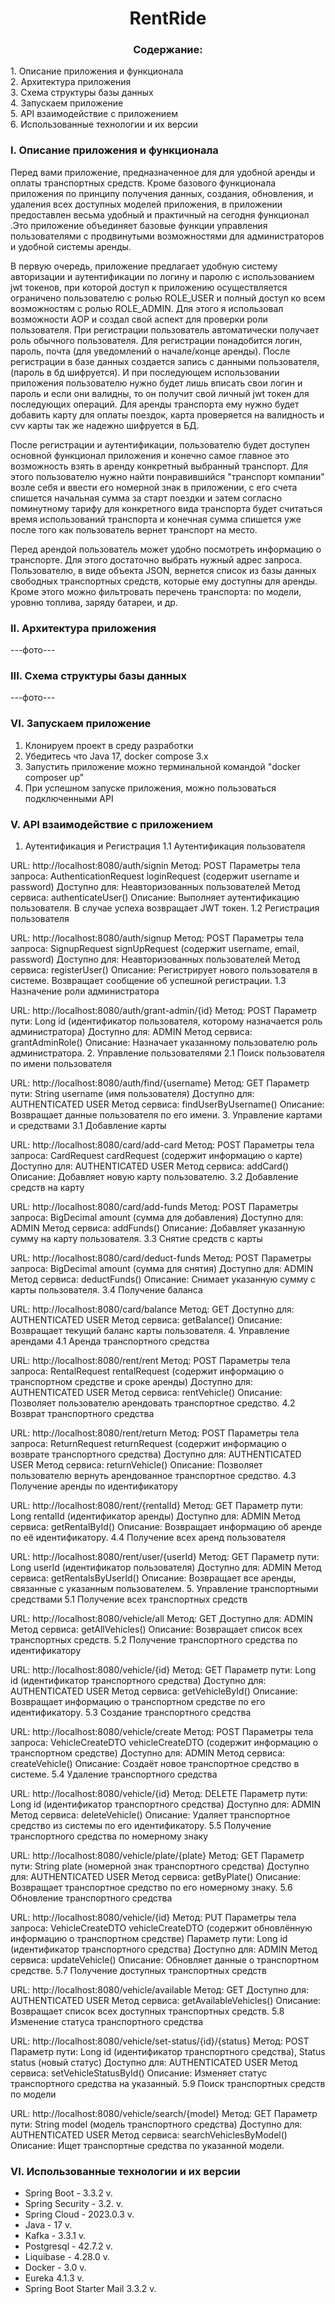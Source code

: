 <h1 align="center">RentRide</h1>
<h3 align="center">Содержание:</h3>
1. Описание приложения и функционала<br/>
2. Архитектура приложения<br/>
3. Схема структуры базы данных<br/>
4. Запускаем приложение<br/>
5. API взаимодействие с приложением<br/>
6. Использованные технологии и их версии<br/>


### I. Описание приложения и функционала
Перед вами приложение, предназначенное для для удобной аренды и оплаты транспортных средств.
Кроме базового функционала приложения по принципу получения данных, создания, обновления,
и удаления всех доступных моделей приложения, в приложении предоставлен весьма удобный и практичный на сегодня функционал
.Это приложение объединяет базовые функции управления пользователями с продвинутыми возможностями для администраторов и удобной системы аренды.

В первую очередь, приложение предлагает удобную систему авторизации и аутентификации по логину и паролю с использованием jwt токенов, 
при которой доступ к приложению осуществляется ограничено пользователю с ролью ROLE_USER и полный доступ ко всем возможностям с ролью ROLE_ADMIN. Для этого я использовал возможности AOP и создал свой аспект для проверки роли пользователя.
При регистрации пользователь автоматически получает роль обычного пользователя.
Для регистрации понадобится логин, пароль, почта (для уведомлений о начале/конце аренды).
После регистрации в базе данных создается запись с данными пользователя, (пароль в бд шифруется).
И при последующем использовании приложения пользователю нужно будет лишь вписать свои логин 
и пароль и если они валидны, то он получит свой личный jwt токен для последующих операций.
Для аренды транспорта ему нужно будет добавить карту для оплаты поездок, карта проверяется на валидность и cvv карты так же надежно шифруется в БД.

После регистрации и аутентификации, пользователю будет доступен основной функционал приложения и
конечно самое главное это возможность взять в аренду конкретный выбранный транспорт. 
Для этого пользователю нужно найти понравившийся "транспорт компании" возле себя и ввести его номерной знак в приложении, с его счета спишется начальная сумма за старт поездки и затем согласно поминутному тарифу для конкретного вида транспорта будет считаться время использований транспорта и конечная сумма спишется уже после того как пользователь вернет транспорт на место.

Перед арендой пользователь может удобно посмотреть информацию о транспорте.
Для этого достаточно выбрать нужный адрес запроса.
Пользователю, в виде объекта JSON, вернется список из базы данных свободных транспортных средств, которые ему доступны для аренды. 
Кроме этого можно фильтровать перечень транспорта: по модели, уровню топлива, заряду батареи, и др. 

### II. Архитектура приложения
---фото---



###  III. Схема структуры базы данных
---фото---

###  VI. Запускаем приложение
1. Клонируем проект в среду разработки
2. Убедитесь что Java 17, docker compose 3.x
3. Запустить приложение можно терминальной командой "docker composer up"
4. При успешном запуске приложения, можно пользоваться подключенными API


### V. API взаимодействие с приложением

1. Аутентификация и Регистрация
1.1 Аутентификация пользователя

URL: http://localhost:8080/auth/signin
Метод: POST
Параметры тела запроса: AuthenticationRequest loginRequest (содержит username и password)
Доступно для: Неавторизованных пользователей
Метод сервиса: authenticateUser()
Описание: Выполняет аутентификацию пользователя. В случае успеха возвращает JWT токен.
1.2 Регистрация пользователя

URL: http://localhost:8080/auth/signup
Метод: POST
Параметры тела запроса: SignupRequest signUpRequest (содержит username, email, password)
Доступно для: Неавторизованных пользователей
Метод сервиса: registerUser()
Описание: Регистрирует нового пользователя в системе. Возвращает сообщение об успешной регистрации.
1.3 Назначение роли администратора

URL: http://localhost:8080/auth/grant-admin/{id}
Метод: POST
Параметр пути: Long id (идентификатор пользователя, которому назначается роль администратора)
Доступно для: ADMIN
Метод сервиса: grantAdminRole()
Описание: Назначает указанному пользователю роль администратора.
2. Управление пользователями
2.1 Поиск пользователя по имени пользователя

URL: http://localhost:8080/auth/find/{username}
Метод: GET
Параметр пути: String username (имя пользователя)
Доступно для: AUTHENTICATED USER
Метод сервиса: findUserByUsername()
Описание: Возвращает данные пользователя по его имени.
3. Управление картами и средствами
3.1 Добавление карты

URL: http://localhost:8080/card/add-card
Метод: POST
Параметры тела запроса: CardRequest cardRequest (содержит информацию о карте)
Доступно для: AUTHENTICATED USER
Метод сервиса: addCard()
Описание: Добавляет новую карту пользователю.
3.2 Добавление средств на карту

URL: http://localhost:8080/card/add-funds
Метод: POST
Параметры запроса: BigDecimal amount (сумма для добавления)
Доступно для: ADMIN
Метод сервиса: addFunds()
Описание: Добавляет указанную сумму на карту пользователя.
3.3 Снятие средств с карты

URL: http://localhost:8080/card/deduct-funds
Метод: POST
Параметры запроса: BigDecimal amount (сумма для снятия)
Доступно для: ADMIN
Метод сервиса: deductFunds()
Описание: Снимает указанную сумму с карты пользователя.
3.4 Получение баланса

URL: http://localhost:8080/card/balance
Метод: GET
Доступно для: AUTHENTICATED USER
Метод сервиса: getBalance()
Описание: Возвращает текущий баланс карты пользователя.
4. Управление арендами
4.1 Аренда транспортного средства

URL: http://localhost:8080/rent/rent
Метод: POST
Параметры тела запроса: RentalRequest rentalRequest (содержит информацию о транспортном средстве и сроке аренды)
Доступно для: AUTHENTICATED USER
Метод сервиса: rentVehicle()
Описание: Позволяет пользователю арендовать транспортное средство.
4.2 Возврат транспортного средства

URL: http://localhost:8080/rent/return
Метод: POST
Параметры тела запроса: ReturnRequest returnRequest (содержит информацию о возврате транспортного средства)
Доступно для: AUTHENTICATED USER
Метод сервиса: returnVehicle()
Описание: Позволяет пользователю вернуть арендованное транспортное средство.
4.3 Получение аренды по идентификатору

URL: http://localhost:8080/rent/{rentalId}
Метод: GET
Параметр пути: Long rentalId (идентификатор аренды)
Доступно для: ADMIN
Метод сервиса: getRentalById()
Описание: Возвращает информацию об аренде по её идентификатору.
4.4 Получение всех аренд пользователя

URL: http://localhost:8080/rent/user/{userId}
Метод: GET
Параметр пути: Long userId (идентификатор пользователя)
Доступно для: ADMIN
Метод сервиса: getRentalsByUserId()
Описание: Возвращает все аренды, связанные с указанным пользователем.
5. Управление транспортными средствами
5.1 Получение всех транспортных средств

URL: http://localhost:8080/vehicle/all
Метод: GET
Доступно для: ADMIN
Метод сервиса: getAllVehicles()
Описание: Возвращает список всех транспортных средств.
5.2 Получение транспортного средства по идентификатору

URL: http://localhost:8080/vehicle/{id}
Метод: GET
Параметр пути: Long id (идентификатор транспортного средства)
Доступно для: AUTHENTICATED USER
Метод сервиса: getVehicleById()
Описание: Возвращает информацию о транспортном средстве по его идентификатору.
5.3 Создание транспортного средства

URL: http://localhost:8080/vehicle/create
Метод: POST
Параметры тела запроса: VehicleCreateDTO vehicleCreateDTO (содержит информацию о транспортном средстве)
Доступно для: ADMIN
Метод сервиса: createVehicle()
Описание: Создаёт новое транспортное средство в системе.
5.4 Удаление транспортного средства

URL: http://localhost:8080/vehicle/{id}
Метод: DELETE
Параметр пути: Long id (идентификатор транспортного средства)
Доступно для: ADMIN
Метод сервиса: deleteVehicle()
Описание: Удаляет транспортное средство из системы по его идентификатору.
5.5 Получение транспортного средства по номерному знаку

URL: http://localhost:8080/vehicle/plate/{plate}
Метод: GET
Параметр пути: String plate (номерной знак транспортного средства)
Доступно для: AUTHENTICATED USER
Метод сервиса: getByPlate()
Описание: Возвращает транспортное средство по его номерному знаку.
5.6 Обновление транспортного средства

URL: http://localhost:8080/vehicle/{id}
Метод: PUT
Параметры тела запроса: VehicleCreateDTO vehicleCreateDTO (содержит обновлённую информацию о транспортном средстве)
Параметр пути: Long id (идентификатор транспортного средства)
Доступно для: ADMIN
Метод сервиса: updateVehicle()
Описание: Обновляет данные о транспортном средстве.
5.7 Получение доступных транспортных средств

URL: http://localhost:8080/vehicle/available
Метод: GET
Доступно для: AUTHENTICATED USER
Метод сервиса: getAvailableVehicles()
Описание: Возвращает список всех доступных транспортных средств.
5.8 Изменение статуса транспортного средства

URL: http://localhost:8080/vehicle/set-status/{id}/{status}
Метод: POST
Параметр пути: Long id (идентификатор транспортного средства), Status status (новый статус)
Доступно для: AUTHENTICATED USER
Метод сервиса: setVehicleStatusById()
Описание: Изменяет статус транспортного средства на указанный.
5.9 Поиск транспортных средств по модели

URL: http://localhost:8080/vehicle/search/{model}
Метод: GET
Параметр пути: String model (модель транспортного средства)
Доступно для: AUTHENTICATED USER
Метод сервиса: searchVehiclesByModel()
Описание: Ищет транспортные средства по указанной модели.

### VI. Использованные технологии и их версии

* Spring Boot - 3.3.2 v.
* Spring Security - 3.2. v.
* Spring Cloud - 2023.0.3 v.
* Java - 17 v.
* Kafka - 3.3.1 v.
* Postgresql - 42.7.2 v.
* Liquibase - 4.28.0 v.
* Docker - 3.0 v.
* Eureka 4.1.3 v.
* Spring Boot Starter Mail 3.3.2 v.
